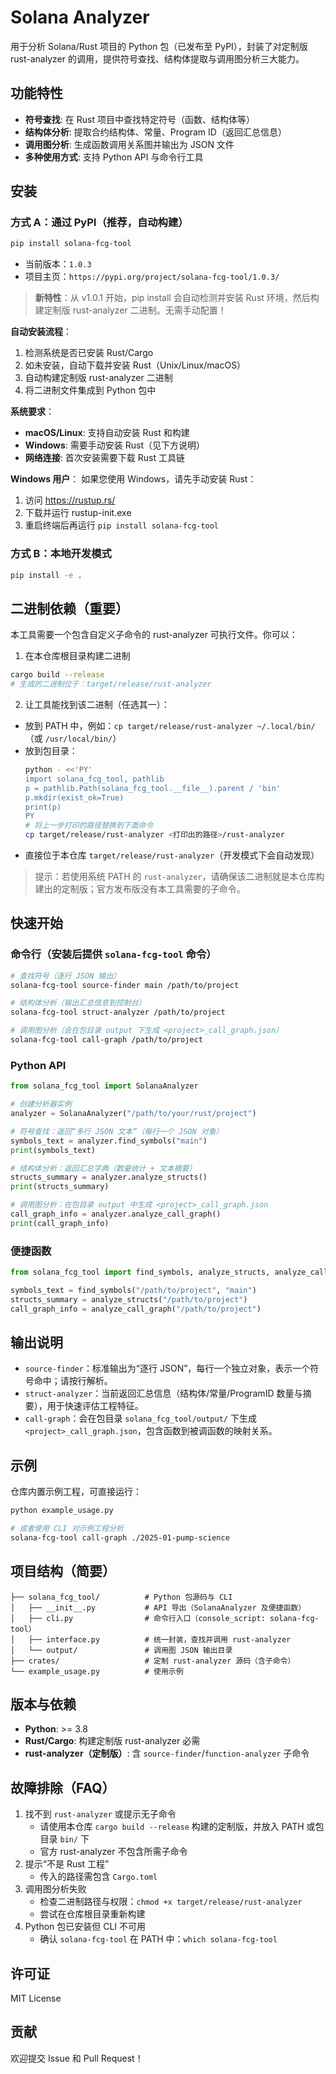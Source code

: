 # Solana Analyzer

用于分析 Solana/Rust 项目的 Python 包（已发布至 PyPI），封装了对定制版 rust-analyzer 的调用，提供符号查找、结构体提取与调用图分析三大能力。

## 功能特性

- **符号查找**: 在 Rust 项目中查找特定符号（函数、结构体等）
- **结构体分析**: 提取合约结构体、常量、Program ID（返回汇总信息）
- **调用图分析**: 生成函数调用关系图并输出为 JSON 文件
- **多种使用方式**: 支持 Python API 与命令行工具

## 安装

### 方式 A：通过 PyPI（推荐，自动构建）

```bash
pip install solana-fcg-tool
```

- 当前版本：`1.0.3`
- 项目主页：`https://pypi.org/project/solana-fcg-tool/1.0.3/`

> **新特性**：从 v1.0.1 开始，pip install 会自动检测并安装 Rust 环境，然后构建定制版 rust-analyzer 二进制。无需手动配置！

**自动安装流程**：
1. 检测系统是否已安装 Rust/Cargo
2. 如未安装，自动下载并安装 Rust（Unix/Linux/macOS）
3. 自动构建定制版 rust-analyzer 二进制
4. 将二进制文件集成到 Python 包中

**系统要求**：
- **macOS/Linux**: 支持自动安装 Rust 和构建
- **Windows**: 需要手动安装 Rust（见下方说明）
- **网络连接**: 首次安装需要下载 Rust 工具链

**Windows 用户**：
如果您使用 Windows，请先手动安装 Rust：
1. 访问 https://rustup.rs/
2. 下载并运行 rustup-init.exe
3. 重启终端后再运行 `pip install solana-fcg-tool`

### 方式 B：本地开发模式

```bash
pip install -e .
```

## 二进制依赖（重要）

本工具需要一个包含自定义子命令的 rust-analyzer 可执行文件。你可以：

1) 在本仓库根目录构建二进制

```bash
cargo build --release
# 生成的二进制位于：target/release/rust-analyzer
```

2) 让工具能找到该二进制（任选其一）：

- 放到 PATH 中，例如：`cp target/release/rust-analyzer ~/.local/bin/`（或 `/usr/local/bin/`）
- 放到包目录：
  ```bash
  python - <<'PY'
  import solana_fcg_tool, pathlib
  p = pathlib.Path(solana_fcg_tool.__file__).parent / 'bin'
  p.mkdir(exist_ok=True)
  print(p)
  PY
  # 将上一步打印的路径替换到下面命令
  cp target/release/rust-analyzer <打印出的路径>/rust-analyzer
  ```
- 直接位于本仓库 `target/release/rust-analyzer`（开发模式下会自动发现）

> 提示：若使用系统 PATH 的 `rust-analyzer`，请确保该二进制就是本仓库构建出的定制版；官方发布版没有本工具需要的子命令。

## 快速开始

### 命令行（安装后提供 `solana-fcg-tool` 命令）

```bash
# 查找符号（逐行 JSON 输出）
solana-fcg-tool source-finder main /path/to/project

# 结构体分析（输出汇总信息到控制台）
solana-fcg-tool struct-analyzer /path/to/project

# 调用图分析（会在包目录 output 下生成 <project>_call_graph.json）
solana-fcg-tool call-graph /path/to/project
```

### Python API

```python
from solana_fcg_tool import SolanaAnalyzer

# 创建分析器实例
analyzer = SolanaAnalyzer("/path/to/your/rust/project")

# 符号查找：返回“多行 JSON 文本”（每行一个 JSON 对象）
symbols_text = analyzer.find_symbols("main")
print(symbols_text)

# 结构体分析：返回汇总字典（数量统计 + 文本摘要）
structs_summary = analyzer.analyze_structs()
print(structs_summary)

# 调用图分析：在包目录 output 中生成 <project>_call_graph.json
call_graph_info = analyzer.analyze_call_graph()
print(call_graph_info)
```

### 便捷函数

```python
from solana_fcg_tool import find_symbols, analyze_structs, analyze_call_graph

symbols_text = find_symbols("/path/to/project", "main")
structs_summary = analyze_structs("/path/to/project")
call_graph_info = analyze_call_graph("/path/to/project")
```

## 输出说明

- `source-finder`：标准输出为“逐行 JSON”，每行一个独立对象，表示一个符号命中；请按行解析。
- `struct-analyzer`：当前返回汇总信息（结构体/常量/ProgramID 数量与摘要），用于快速评估工程特征。
- `call-graph`：会在包目录 `solana_fcg_tool/output/` 下生成 `<project>_call_graph.json`，包含函数到被调函数的映射关系。

## 示例

仓库内置示例工程，可直接运行：

```bash
python example_usage.py

# 或者使用 CLI 对示例工程分析
solana-fcg-tool call-graph ./2025-01-pump-science
```

## 项目结构（简要）

```
├── solana_fcg_tool/          # Python 包源码与 CLI
│   ├── __init__.py           # API 导出（SolanaAnalyzer 及便捷函数）
│   ├── cli.py                # 命令行入口（console_script: solana-fcg-tool）
│   ├── interface.py          # 统一封装，查找并调用 rust-analyzer
│   └── output/               # 调用图 JSON 输出目录
├── crates/                   # 定制 rust-analyzer 源码（含子命令）
└── example_usage.py          # 使用示例
```

## 版本与依赖

- **Python**: >= 3.8
- **Rust/Cargo**: 构建定制版 rust-analyzer 必需
- **rust-analyzer（定制版）**: 含 `source-finder`/`function-analyzer` 子命令

## 故障排除（FAQ）

1. 找不到 `rust-analyzer` 或提示无子命令
   - 请使用本仓库 `cargo build --release` 构建的定制版，并放入 PATH 或包目录 `bin/` 下
   - 官方 rust-analyzer 不包含所需子命令
2. 提示“不是 Rust 工程”
   - 传入的路径需包含 `Cargo.toml`
3. 调用图分析失败
   - 检查二进制路径与权限：`chmod +x target/release/rust-analyzer`
   - 尝试在仓库根目录重新构建
4. Python 包已安装但 CLI 不可用
   - 确认 `solana-fcg-tool` 在 PATH 中：`which solana-fcg-tool`

## 许可证

MIT License

## 贡献

欢迎提交 Issue 和 Pull Request！